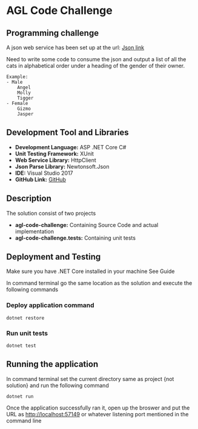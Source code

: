# AGL Code Challenge

## Programming challenge
A json web service has been set up at the url: [Json link](http://agl-developer-test.azurewebsites.net/people.json) 

Need to write some code to consume the json and output a list of all the cats in alphabetical order under a heading of the gender of their owner.
```
Example:
- Male
    Angel
    Molly
    Tigger
- Female
    Gizmo
    Jasper
```

## Development Tool and Libraries

* **Development Language:** ASP .NET Core C#
* **Unit Testing Framework:** XUnit
* **Web Service Library:** HttpClient
* **Json Parse Library:** Newtonsoft.Json
* **IDE:** Visual Studio 2017
* **GitHub Link:** [GitHub](https://github.com/zbmahmood2018/agl-code-challenge)

## Description
The solution consist of two projects

* **agl-code-challenge:** Containing Source Code and actual implementation
* **agl-code-challenge.tests:** Containing unit tests

## Deployment and Testing
Make sure you have .NET Core installed in your machine See Guide

In command terminal go the same location as the solution and execute the following commands

### Deploy application command
```
dotnet restore
```

### Run unit tests
```
dotnet test
```

## Running the application
In command terminal set the current directory same as project {not solution} and run the following command
```
dotnet run
```
Once the application successfully ran it, open up the broswer and put the URL as [http://localhost:57149](http://localhost:57149) or whatever listening port mentioned in the command line
